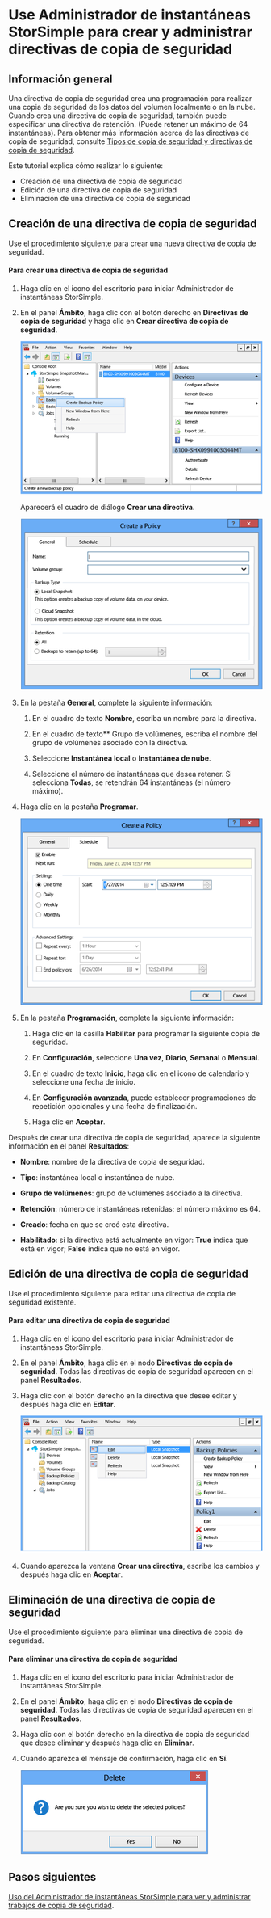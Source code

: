 <properties 
   pageTitle="Uso de Administrador de instantáneas StorSimple para crear y administrar directivas de copia de seguridad | Microsoft Azure"
   description="Describe cómo usar el complemento MMC de Administrador de instantáneas StorSimple para crear y administrar las directivas de copia de seguridad que controlan las copias de seguridad programadas."
   services="storsimple"
   documentationCenter="NA"
   authors="SharS"
   manager="carolz"
   editor="" />
<tags 
   ms.service="storsimple"
   ms.devlang="NA"
   ms.topic="article"
   ms.tgt_pltfrm="NA"
   ms.workload="TBD"
   ms.date="08/17/2015"
   ms.author="v-sharos" />

# Use Administrador de instantáneas StorSimple para crear y administrar directivas de copia de seguridad

## Información general

Una directiva de copia de seguridad crea una programación para realizar una copia de seguridad de los datos del volumen localmente o en la nube. Cuando crea una directiva de copia de seguridad, también puede especificar una directiva de retención. (Puede retener un máximo de 64 instantáneas). Para obtener más información acerca de las directivas de copia de seguridad, consulte [Tipos de copia de seguridad y directivas de copia de seguridad](storsimple-what-is-snapshot-manager.md#backup-types-and-backup-policies).

Este tutorial explica cómo realizar lo siguiente:

- Creación de una directiva de copia de seguridad 
- Edición de una directiva de copia de seguridad 
- Eliminación de una directiva de copia de seguridad 

## Creación de una directiva de copia de seguridad

Use el procedimiento siguiente para crear una nueva directiva de copia de seguridad.

#### Para crear una directiva de copia de seguridad

1. Haga clic en el icono del escritorio para iniciar Administrador de instantáneas StorSimple.

2. En el panel **Ámbito**, haga clic con el botón derecho en **Directivas de copia de seguridad** y haga clic en **Crear directiva de copia de seguridad**.

    ![Creación de una directiva de copia de seguridad](./media/storsimple-snapshot-manager-manage-backup-policies/HCS_SSM_Create_BU_policy.png)

    Aparecerá el cuadro de diálogo **Crear una directiva**.

    ![Creación de una directiva - pestaña General](./media/storsimple-snapshot-manager-manage-backup-policies/HCS_SSM_Create_policy_general.png)

3. En la pestaña **General**, complete la siguiente información:

   1. En el cuadro de texto **Nombre**, escriba un nombre para la directiva.

   2. En el cuadro de texto** Grupo de volúmenes, escriba el nombre del grupo de volúmenes asociado con la directiva.

   3. Seleccione **Instantánea local** o **Instantánea de nube**.

   4. Seleccione el número de instantáneas que desea retener. Si selecciona **Todas**, se retendrán 64 instantáneas (el número máximo).

4. Haga clic en la pestaña **Programar**.

    ![Creación de una directiva - pestaña Programación](./media/storsimple-snapshot-manager-manage-backup-policies/HCS_SSM_Create_policy_schedule.png)

5. En la pestaña **Programación**, complete la siguiente información:

   1. Haga clic en la casilla **Habilitar** para programar la siguiente copia de seguridad.

   2. En **Configuración**, seleccione **Una vez**, **Diario**, **Semanal** o **Mensual**.

   3. En el cuadro de texto **Inicio**, haga clic en el icono de calendario y seleccione una fecha de inicio.

   4. En **Configuración avanzada**, puede establecer programaciones de repetición opcionales y una fecha de finalización.

   5. Haga clic en **Aceptar**.

Después de crear una directiva de copia de seguridad, aparece la siguiente información en el panel **Resultados**:

- **Nombre**: nombre de la directiva de copia de seguridad.

- **Tipo**: instantánea local o instantánea de nube.

- **Grupo de volúmenes**: grupo de volúmenes asociado a la directiva.

- **Retención**: número de instantáneas retenidas; el número máximo es 64.

- **Creado**: fecha en que se creó esta directiva.

- **Habilitado**: si la directiva está actualmente en vigor: **True** indica que está en vigor; **False** indica que no está en vigor.

## Edición de una directiva de copia de seguridad

Use el procedimiento siguiente para editar una directiva de copia de seguridad existente.

#### Para editar una directiva de copia de seguridad

1. Haga clic en el icono del escritorio para iniciar Administrador de instantáneas StorSimple. 

2. En el panel **Ámbito**, haga clic en el nodo **Directivas de copia de seguridad**. Todas las directivas de copia de seguridad aparecen en el panel **Resultados**.

3. Haga clic con el botón derecho en la directiva que desee editar y después haga clic en **Editar**.

    ![Edición de una directiva de copia de seguridad](./media/storsimple-snapshot-manager-manage-backup-policies/HCS_SSM_Edit_BU_policy.png)

4. Cuando aparezca la ventana **Crear una directiva**, escriba los cambios y después haga clic en **Aceptar**.

## Eliminación de una directiva de copia de seguridad

Use el procedimiento siguiente para eliminar una directiva de copia de seguridad.

#### Para eliminar una directiva de copia de seguridad

1. Haga clic en el icono del escritorio para iniciar Administrador de instantáneas StorSimple. 

2. En el panel **Ámbito**, haga clic en el nodo **Directivas de copia de seguridad**. Todas las directivas de copia de seguridad aparecen en el panel **Resultados**.

3. Haga clic con el botón derecho en la directiva de copia de seguridad que desee eliminar y después haga clic en **Eliminar**.
4. Cuando aparezca el mensaje de confirmación, haga clic en **Sí**.

    ![Eliminación de la confirmación de una directiva de copia de seguridad](./media/storsimple-snapshot-manager-manage-backup-policies/HCS_SSM_Delete_BU_policy.png)

## Pasos siguientes

[Uso del Administrador de instantáneas StorSimple para ver y administrar trabajos de copia de seguridad](storsimple-snapshot-manager-manage-backup-jobs.md).

<!---HONumber=August15_HO8-->